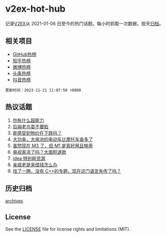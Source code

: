 # v2ex-hot-hub

 记录[V2EX](https://www.v2ex.com/)从 2021-01-06 日至今的热门话题。每小时抓取一次数据，按天[归档](archives)。
 
 ## 相关项目

- [GitHub热榜](https://github.com/lonnyzhang423/github-hot-hub)
- [知乎热榜](https://github.com/lonnyzhang423/zhihu-hot-hub)
- [微博热榜](https://github.com/lonnyzhang423/weibo-hot-hub)
- [头条热榜](https://github.com/lonnyzhang423/toutiao-hot-hub)
- [抖音热榜](https://github.com/lonnyzhang423/douyin-hot-hub)


 `更新时间：2023-11-21 11:07:50 +0800`

## 热议话题

1. [你有什么超能力](https://www.v2ex.com/t/993532)
1. [后端老鸟耍不要脸](https://www.v2ex.com/t/993673)
1. [能感受到物价在下跌吗？](https://www.v2ex.com/t/993551)
1. [大功率，大电池的电动车比摩托车香多了](https://www.v2ex.com/t/993690)
1. [虽然现在 M3 了，但 M1 是真好用且够用](https://www.v2ex.com/t/993710)
1. [电视家凉了吗？大面积退款](https://www.v2ex.com/t/993643)
1. [idea 特别耗资源](https://www.v2ex.com/t/993692)
1. [亲戚老是来借钱怎么办](https://www.v2ex.com/t/993598)
1. [找了一圈，没有 C++的专题，现在这门语言失传了吗？](https://www.v2ex.com/t/993417)

## 历史归档

[archives](archives)

## License

See the [LICENSE](LICENSE) file for license rights and limitations (MIT).
